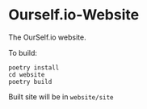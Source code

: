 # Ourself.io-Website
The OurSelf.io website.

To build:

```
poetry install
cd website
poetry build
```

Built site will be in `website/site` 
